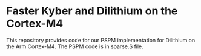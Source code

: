 # Faster Kyber and Dilithium on the Cortex-M4
This repository provides code for our PSPM implementation for Dilithium on the Arm Cortex-M4. The PSPM code is in sparse.S file.
